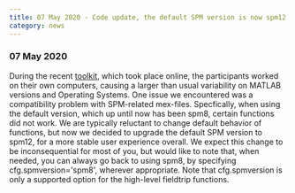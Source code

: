 ```yaml
---
title: 07 May 2020 - Code update, the default SPM version is now spm12  
category: news
---
```


### 07 May 2020

During the recent [toolkit](/workshop/toolkit2020), which took place online, the participants worked on their own computers, causing a larger than usual variability on MATLAB versions and Operating Systems. One issue we encountered was a compatibility problem with SPM-related mex-files. Specfically, when using the default version, which up until now has been spm8, certain functions did not work. We are typically reluctant to change default behavior of functions, but now we decided to upgrade the default SPM version to spm12, for a more stable user experience overall. We expect this change to be inconsequential for most of you, but would like to note that, when needed, you can always go back to using spm8, by specifying cfg.spmversion='spm8', wherever appropriate. Note that cfg.spmversion is only a supported option for the high-level fieldtrip functions.
